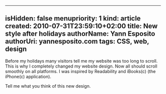 -----
isHidden:       false
menupriority:   1
kind:           article
created:     2010-07-31T23:59:10+02:00
title: New style after holidays
authorName: Yann Esposito
authorUri: yannesposito.com
tags: CSS, web, design
-----

Before my holidays many visitors tell me my website was too long to scroll.
This is why I completely changed my website design.
Now all should scroll smoothly on all platforms.
I was inspired by Readability and iBooks(c) (the iPhone(c) application).

Tell me what you think of this new design.
